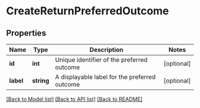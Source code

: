 # CreateReturnPreferredOutcome

## Properties
Name | Type | Description | Notes
------------ | ------------- | ------------- | -------------
**id** | **int** | Unique identifier of the preferred outcome | [optional] 
**label** | **string** | A displayable label for the preferred outcome | [optional] 

[[Back to Model list]](../../README.md#documentation-for-models) [[Back to API list]](../../README.md#documentation-for-api-endpoints) [[Back to README]](../../README.md)

